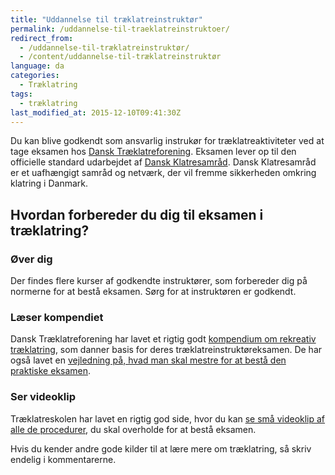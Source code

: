 ```yaml
---
title: "Uddannelse til træklatreinstruktør"
permalink: /uddannelse-til-traeklatreinstruktoer/ 
redirect_from:
  - /uddannelse-til-træklatreinstruktør/
  - /content/uddannelse-til-træklatreinstruktør
language: da
categories:
  - Træklatring
tags:
  - træklatring
last_modified_at: 2015-12-10T09:41:30Z
---
```


Du kan blive godkendt som ansvarlig instrukør for træklatreaktiviteter ved at tage eksamen hos [Dansk Træklatreforening](http://www.treeclimbing.dk/). Eksamen lever op til den officielle standard udarbejdet af [Dansk Klatresamråd](http://www.klatresamraadet.dk/). Dansk Klatresamråd er et uafhængigt samråd og netværk, der vil fremme sikkerheden omkring klatring i Danmark.

Hvordan forbereder du dig til eksamen i træklatring?
----------------------------------------------------

### Øver dig

Der findes flere kurser af godkendte instruktører, som forbereder dig på normerne for at bestå eksamen. Sørg for at instruktøren er godkendt.

### Læser kompendiet

Dansk Træklatreforening har lavet et rigtig godt [kompendium om rekreativ træklatring](http://www.treeclimbing.dk/download), som danner basis for deres træklatreinstruktøreksamen. De har også lavet en [vejledning på, hvad man skal mestre for at bestå den praktiske eksamen](http://www.treeclimbing.dk/download).

### Ser videoklip

Træklatreskolen har lavet en rigtig god side, hvor du kan [se små videoklip af alle de procedurer](https://traeklatreskolen.dk/videovejledning-traeklatring), du skal overholde for at bestå eksamen.

Hvis du kender andre gode kilder til at lære mere om træklatring, så skriv endelig i kommentarerne.

